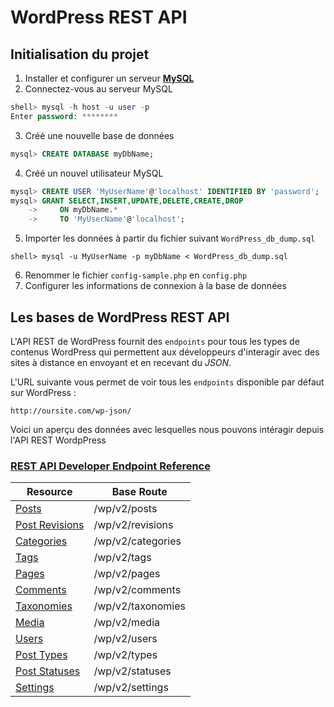 # WordPress REST API 
## Initialisation du projet
1. Installer et configurer un serveur [__MySQL__](https://dev.mysql.com/doc/mysql-getting-started/en/)
2. Connectez-vous au serveur MySQL
```sql
shell> mysql -h host -u user -p
Enter password: ********
```
3. Créé une nouvelle base de données
```sql
mysql> CREATE DATABASE myDbName;
```
4. Créé un nouvel utilisateur MySQL
```sql
mysql> CREATE USER 'MyUserName'@'localhost' IDENTIFIED BY 'password';
mysql> GRANT SELECT,INSERT,UPDATE,DELETE,CREATE,DROP
    ->     ON myDbName.*
    ->     TO 'MyUserName'@'localhost';
```
5. Importer les données à partir du fichier suivant `WordPress_db_dump.sql`
```
shell> mysql -u MyUserName -p myDbName < WordPress_db_dump.sql
```
6. Renommer le fichier `config-sample.php` en `config.php`
7. Configurer les informations de connexion à la base de données

## Les bases de WordPress REST API
L'API REST de WordPress fournit des `endpoints` pour tous les types de contenus WordPress qui permettent aux développeurs d'interagir avec des sites à distance en envoyant et en recevant du _JSON_.

L'URL suivante vous permet de voir tous les `endpoints` disponible par défaut sur WordPress :
```
http://oursite.com/wp-json/
```

Voici un aperçu des données avec lesquelles nous pouvons intéragir depuis l'API REST WordpPress 

### [REST API Developer Endpoint Reference](https://developer.wordpress.org/rest-api/reference/#rest-api-developer-endpoint-reference)
|Resource                                                                               |Base Route|
|---                                                                                    |---|
|[Posts](https://developer.wordpress.org/rest-api/reference/posts/)                     |/wp/v2/posts|
|[Post Revisions](https://developer.wordpress.org/rest-api/reference/post-revisions/)   |/wp/v2/revisions|
|[Categories](https://developer.wordpress.org/rest-api/reference/categories/)           |/wp/v2/categories|
|[Tags](https://developer.wordpress.org/rest-api/reference/tags/)                       |/wp/v2/tags|
|[Pages](https://developer.wordpress.org/rest-api/reference/pages/)                     |/wp/v2/pages|
|[Comments](https://developer.wordpress.org/rest-api/reference/comments/)               |/wp/v2/comments|
|[Taxonomies](https://developer.wordpress.org/rest-api/reference/taxonomies/)           |/wp/v2/taxonomies|
|[Media](https://developer.wordpress.org/rest-api/reference/media/)                     |/wp/v2/media|
|[Users](https://developer.wordpress.org/rest-api/reference/users/)                     |/wp/v2/users|
|[Post Types](https://developer.wordpress.org/rest-api/reference/post-types/)           |/wp/v2/types|
|[Post Statuses](https://developer.wordpress.org/rest-api/reference/post-statuses/)     |/wp/v2/statuses|
|[Settings](https://developer.wordpress.org/rest-api/reference/settings/)               |/wp/v2/settings|